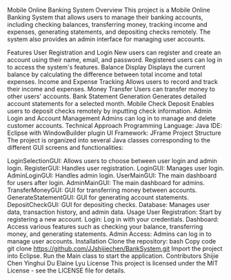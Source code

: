 Mobile Online Banking System
Overview
This project is a Mobile Online Banking System that allows users to manage their banking accounts, including checking balances, transferring money, tracking income and expenses, generating statements, and depositing checks remotely. The system also provides an admin interface for managing user accounts.

Features
User Registration and Login
New users can register and create an account using their name, email, and password.
Registered users can log in to access the system's features.
Balance Display
Displays the current balance by calculating the difference between total income and total expenses.
Income and Expense Tracking
Allows users to record and track their income and expenses.
Money Transfer
Users can transfer money to other users' accounts.
Bank Statement Generation
Generates detailed account statements for a selected month.
Mobile Check Deposit
Enables users to deposit checks remotely by inputting check information.
Admin Login and Account Management
Admins can log in to manage and delete customer accounts.
Technical Approach
Programming Language: Java
IDE: Eclipse with WindowBuilder plugin
UI Framework: JFrame
Project Structure
The project is organized into several Java classes corresponding to the different GUI screens and functionalities:

LoginSelectionGUI: Allows users to choose between user login and admin login.
RegisterGUI: Handles user registration.
LoginGUI: Manages user login.
AdminLoginGUI: Handles admin login.
UserMainGUI: The main dashboard for users after login.
AdminMainGUI: The main dashboard for admins.
TransferMoneyGUI: GUI for transferring money between accounts.
GenerateStatementGUI: GUI for generating account statements.
DepositCheckGUI: GUI for depositing checks.
Database: Manages user data, transaction history, and admin data.
Usage
User Registration: Start by registering a new account.
Login: Log in with your credentials.
Dashboard: Access various features such as checking your balance, transferring money, and generating statements.
Admin Access: Admins can log in to manage user accounts.
Installation
Clone the repository:
bash
Copy code
git clone https://github.com/JJshijiechen/BankSystem.git
Import the project into Eclipse.
Run the Main class to start the application.
Contributors
Shijie Chen
Yinghui Du
Elaine Lyu
License
This project is licensed under the MIT License - see the LICENSE file for details.
